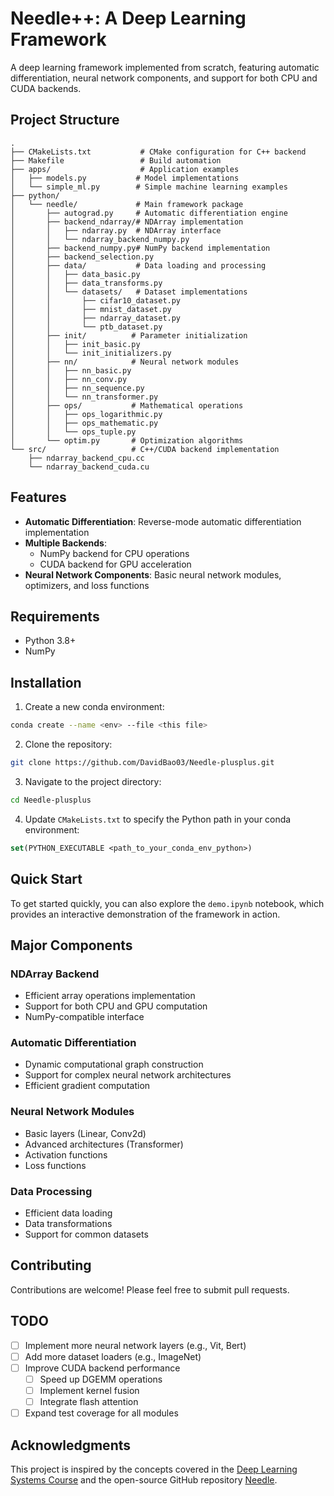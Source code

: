 # Needle++: A Deep Learning Framework

A deep learning framework implemented from scratch, featuring automatic differentiation, neural network components, and support for both CPU and CUDA backends.

## Project Structure

```
.
├── CMakeLists.txt           # CMake configuration for C++ backend
├── Makefile                 # Build automation
├── apps/                    # Application examples
│   ├── models.py           # Model implementations
│   └── simple_ml.py        # Simple machine learning examples
├── python/
│   └── needle/             # Main framework package
│       ├── autograd.py     # Automatic differentiation engine
│       ├── backend_ndarray/# NDArray implementation
│       │   ├── ndarray.py  # NDArray interface
│       │   └── ndarray_backend_numpy.py
│       ├── backend_numpy.py# NumPy backend implementation
│       ├── backend_selection.py
│       ├── data/           # Data loading and processing
│       │   ├── data_basic.py
│       │   ├── data_transforms.py
│       │   └── datasets/   # Dataset implementations
│       │       ├── cifar10_dataset.py
│       │       ├── mnist_dataset.py
│       │       ├── ndarray_dataset.py
│       │       └── ptb_dataset.py
│       ├── init/          # Parameter initialization
│       │   ├── init_basic.py
│       │   └── init_initializers.py
│       ├── nn/            # Neural network modules
│       │   ├── nn_basic.py
│       │   ├── nn_conv.py
│       │   ├── nn_sequence.py
│       │   └── nn_transformer.py
│       ├── ops/           # Mathematical operations
│       │   ├── ops_logarithmic.py
│       │   ├── ops_mathematic.py
│       │   └── ops_tuple.py
│       └── optim.py       # Optimization algorithms
└── src/                   # C++/CUDA backend implementation
    ├── ndarray_backend_cpu.cc
    └── ndarray_backend_cuda.cu
```

## Features

- **Automatic Differentiation**: Reverse-mode automatic differentiation implementation
- **Multiple Backends**:
  - NumPy backend for CPU operations
  - CUDA backend for GPU acceleration
- **Neural Network Components**: Basic neural network modules, optimizers, and loss functions

## Requirements

- Python 3.8+
- NumPy

## Installation

1. Create a new conda environment:

```bash
conda create --name <env> --file <this file>
```

2. Clone the repository:

```bash
git clone https://github.com/DavidBao03/Needle-plusplus.git
```

3. Navigate to the project directory:

```bash
cd Needle-plusplus
```

4. Update `CMakeLists.txt` to specify the Python path in your conda environment:

```cmake
set(PYTHON_EXECUTABLE <path_to_your_conda_env_python>)
```

## Quick Start

To get started quickly, you can also explore the `demo.ipynb` notebook, which provides an interactive demonstration of the framework in action.

## Major Components

### NDArray Backend

- Efficient array operations implementation
- Support for both CPU and GPU computation
- NumPy-compatible interface

### Automatic Differentiation

- Dynamic computational graph construction
- Support for complex neural network architectures
- Efficient gradient computation

### Neural Network Modules

- Basic layers (Linear, Conv2d)
- Advanced architectures (Transformer)
- Activation functions
- Loss functions

### Data Processing

- Efficient data loading
- Data transformations
- Support for common datasets

## Contributing

Contributions are welcome! Please feel free to submit pull requests.

## TODO

- [ ] Implement more neural network layers (e.g., Vit, Bert)
- [ ] Add more dataset loaders (e.g., ImageNet)
- [ ] Improve CUDA backend performance
  - [ ] Speed up DGEMM operations
  - [ ] Implement kernel fusion
  - [ ] Integrate flash attention
- [ ] Expand test coverage for all modules

## Acknowledgments

This project is inspired by the concepts covered in the [Deep Learning Systems Course](https://dlsyscourse.org/lectures/) and the open-source GitHub repository [Needle](https://github.com/YconquestY/Needle).

